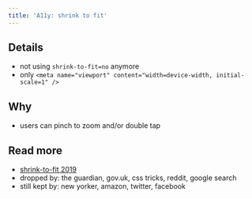 ```yaml
---
title: 'A11y: shrink to fit'
---
```


## Details

- not using `shrink-to-fit=no` anymore
- only `<meta name="viewport" content="width=device-width, initial-scale=1" />`

## Why

- users can pinch to zoom and/or double tap

## Read more

- [shrink-to-fit 2019](https://www.scottohara.me/blog/2018/12/11/shrink-to-fit.html)
- dropped by: the guardian, gov.uk, css tricks, reddit, google search
- still kept by: new yorker, amazon, twitter, facebook
